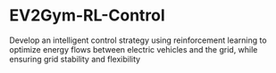 # EV2Gym-RL-Control
Develop an intelligent control strategy using reinforcement learning to optimize energy flows between electric vehicles and the grid, while ensuring grid stability and flexibility

